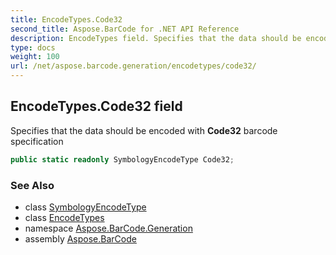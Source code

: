 ```yaml
---
title: EncodeTypes.Code32
second_title: Aspose.BarCode for .NET API Reference
description: EncodeTypes field. Specifies that the data should be encoded with Code32 barcode specification
type: docs
weight: 100
url: /net/aspose.barcode.generation/encodetypes/code32/
---
```

## EncodeTypes.Code32 field

Specifies that the data should be encoded with **Code32** barcode specification

```csharp
public static readonly SymbologyEncodeType Code32;
```

### See Also

* class [SymbologyEncodeType](../../symbologyencodetype/)
* class [EncodeTypes](../)
* namespace [Aspose.BarCode.Generation](../../../aspose.barcode.generation/)
* assembly [Aspose.BarCode](../../../)


